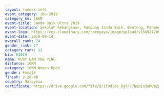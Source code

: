 ```yaml
---
layout: runner-info 
event_category: jbu-2019 
category_km: 16KM 
event-title: Janda Baik Ultra 2019  
event-location: Sekolah Kebangsaan, Kampung Janda Baik, Bentong, Pahang, Malaysia 
event-logo: https://res.cloudinary.com/raceyaya/image/upload/v1569217009/logo/janda-baik_vch1pc.jpg 
event-date: 2019-09-14 
overall_rank: 74
gender_rank: 17
category_rank: 13
bib: 63029
name: RUBY LAM XUE PING
distance: 16KM
category: 16KM Women Open
gender: Female
finish: 2-26-08
country: Malaysia
certificate: https://drive.google.com/file/d/1l9dlde_Bg7F77NqDin3uMUbZdCHSq17E/view?usp=sharing
---
```

